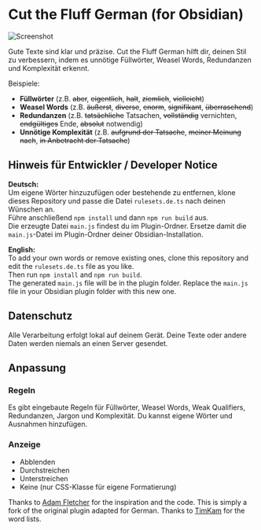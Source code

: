 # Cut the Fluff German (for Obsidian)

![Screenshot](assets/screenshot.png)

Gute Texte sind klar und präzise. Cut the Fluff German hilft dir, deinen Stil zu verbessern, indem es unnötige Füllwörter, Weasel Words, Redundanzen und Komplexität erkennt.

Beispiele:

* **Füllwörter** (z.B. ~~aber~~, ~~eigentlich~~, ~~halt~~, ~~ziemlich~~, ~~vielleicht~~)
* **Weasel Words** (z.B. ~~äußerst~~, ~~diverse~~, ~~enorm~~, ~~signifikant~~, ~~überraschend~~)
* **Redundanzen** (z.B. ~~tatsächliche~~ Tatsachen, ~~vollständig~~ vernichten, ~~endgültiges~~ Ende, ~~absolut~~ notwendig)
* **Unnötige Komplexität** (z.B. ~~aufgrund der Tatsache~~, ~~meiner Meinung nach~~, ~~in Anbetracht der Tatsache~~)

## Hinweis für Entwickler / Developer Notice

**Deutsch:**  
Um eigene Wörter hinzuzufügen oder bestehende zu entfernen, klone dieses Repository und passe die Datei `rulesets.de.ts` nach deinen Wünschen an.  
Führe anschließend `npm install` und dann `npm run build` aus.  
Die erzeugte Datei `main.js` findest du im Plugin-Ordner. Ersetze damit die `main.js`-Datei im Plugin-Ordner deiner Obsidian-Installation.

**English:**  
To add your own words or remove existing ones, clone this repository and edit the `rulesets.de.ts` file as you like.  
Then run `npm install` and `npm run build`.  
The generated `main.js` file will be in the plugin folder. Replace the `main.js` file in your Obsidian plugin folder with this new one.

## Datenschutz

Alle Verarbeitung erfolgt lokal auf deinem Gerät. Deine Texte oder andere Daten werden niemals an einen Server gesendet.

## Anpassung

### Regeln

Es gibt eingebaute Regeln für Füllwörter, Weasel Words, Weak Qualifiers, Redundanzen, Jargon und Komplexität. Du kannst eigene Wörter und Ausnahmen hinzufügen.

### Anzeige

* Abblenden
* Durchstreichen
* Unterstreichen
* Keine (nur CSS-Klasse für eigene Formatierung)

Thanks to [Adam Fletcher](https://github.com/adamfletcher/obsidian-cut-the-fluff) for the inspiration and the code. This is simply a fork of the original plugin adapted for German.
Thanks to [TimKam](https://github.com/TimKam) for the word lists.